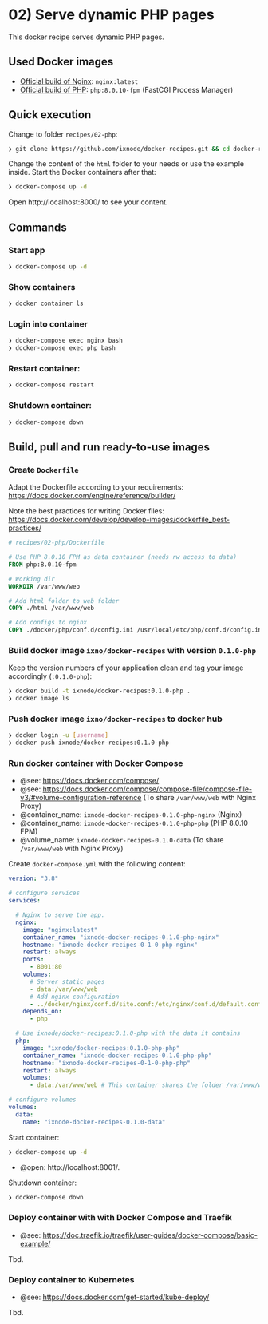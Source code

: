 # 02) Serve dynamic PHP pages

This docker recipe serves dynamic PHP pages.

## Used Docker images

* [Official build of Nginx](https://hub.docker.com/_/nginx): `nginx:latest`
* [Official build of PHP](https://hub.docker.com/_/php): `php:8.0.10-fpm` (FastCGI Process Manager)

## Quick execution

Change to folder `recipes/02-php`:

```bash
❯ git clone https://github.com/ixnode/docker-recipes.git && cd docker-recipes/recipes/02-php
```

Change the content of the `html` folder to your needs or use the example inside. Start the Docker containers after that:

```bash
❯ docker-compose up -d
```

Open http://localhost:8000/ to see your content.

## Commands

### Start app

```bash
❯ docker-compose up -d
```

### Show containers

```bash
❯ docker container ls
```

### Login into container

```bash
❯ docker-compose exec nginx bash
❯ docker-compose exec php bash
```

### Restart container:

```bash
❯ docker-compose restart
```

### Shutdown container:

```bash
❯ docker-compose down
```
## Build, pull and run ready-to-use images

### Create `Dockerfile`

Adapt the Dockerfile according to your requirements: https://docs.docker.com/engine/reference/builder/

Note the best practices for writing Docker files: https://docs.docker.com/develop/develop-images/dockerfile_best-practices/

```dockerfile
# recipes/02-php/Dockerfile

# Use PHP 8.0.10 FPM as data container (needs rw access to data)
FROM php:8.0.10-fpm

# Working dir
WORKDIR /var/www/web

# Add html folder to web folder
COPY ./html /var/www/web

# Add configs to nginx
COPY ./docker/php/conf.d/config.ini /usr/local/etc/php/conf.d/config.ini
```

### Build docker image `ixno/docker-recipes` with version `0.1.0-php`

Keep the version numbers of your application clean and tag your image accordingly (`:0.1.0-php`):

```bash
❯ docker build -t ixnode/docker-recipes:0.1.0-php .
❯ docker image ls
```

### Push docker image `ixno/docker-recipes` to docker hub

```bash
❯ docker login -u [username]
❯ docker push ixnode/docker-recipes:0.1.0-php
```

### Run docker container with Docker Compose

* @see: https://docs.docker.com/compose/
* @see: https://docs.docker.com/compose/compose-file/compose-file-v3/#volume-configuration-reference (To share `/var/www/web` with Nginx Proxy)
* @container_name: `ixnode-docker-recipes-0.1.0-php-nginx` (Nginx)
* @container_name: `ixnode-docker-recipes-0.1.0-php-php` (PHP 8.0.10 FPM)
* @volume_name: `ixnode-docker-recipes-0.1.0-data` (To share `/var/www/web` with Nginx Proxy)

Create `docker-compose.yml` with the following content:

```yaml
version: "3.8"

# configure services
services:

  # Nginx to serve the app.
  nginx:
    image: "nginx:latest"
    container_name: "ixnode-docker-recipes-0.1.0-php-nginx"
    hostname: "ixnode-docker-recipes-0-1-0-php-nginx"
    restart: always
    ports:
      - 8001:80
    volumes:
      # Server static pages
      - data:/var/www/web
      # Add nginx configuration
      - ../docker/nginx/conf.d/site.conf:/etc/nginx/conf.d/default.conf
    depends_on:
      - php

  # Use ixnode/docker-recipes:0.1.0-php with the data it contains
  php:
    image: "ixnode/docker-recipes:0.1.0-php-php"
    container_name: "ixnode-docker-recipes-0.1.0-php-php"
    hostname: "ixnode-docker-recipes-0-1-0-php-php"
    restart: always
    volumes:
      - data:/var/www/web # This container shares the folder /var/www/web via volume data, because it already exists

# configure volumes
volumes:
  data:
    name: "ixnode-docker-recipes-0.1.0-data"
```

Start container:

```bash
❯ docker-compose up -d
```

* @open: http://localhost:8001/.

Shutdown container:

```bash
❯ docker-compose down 
```

### Deploy container with with Docker Compose and Traefik

* @see: https://doc.traefik.io/traefik/user-guides/docker-compose/basic-example/

Tbd.

### Deploy container to Kubernetes

* @see: https://docs.docker.com/get-started/kube-deploy/

Tbd.

